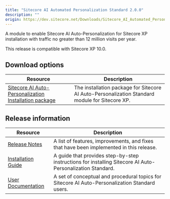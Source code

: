 ```yaml
---
title: "Sitecore AI Automated Personalization Standard 2.0.0"
description: ""
origin: https://dev.sitecore.net/Downloads/Sitecore_AI_Automated_Personalization_Standard/2x/Sitecore_AI_Automated_Personalization_Standard_200.aspx
---
```


A module to enable Sitecore AI Auto-Personalization for Sitecore XP installation with traffic no greater than 12 million visits per year.

  <Alert variant='warning' mb={4}>
    <AlertIcon />
    This release is compatible with Sitecore XP 10.0.
  </Alert>
  

## Download options

 | Resource | Description |
 | --- | --- |
 | [Sitecore AI Auto-Personalization Installation package](https://scdp.blob.core.windows.net/downloads/Sitecore%20AI%20Automated%20Personalization%20Standard/2x/Sitecore%20AI%20Automated%20Personalization%20Standard%20200/Secure/Sitecore.AI.Standard.2.0.0.rev.00104.zip) | The installation package for Sitecore AI Auto-Personalization Standard module for Sitecore XP. |

## Release information

 | Resource | Description |
 | --- | --- |
 | [Release Notes](/downloads/Sitecore_AI_Automated_Personalization_Standard/2x/Sitecore_AI_Automated_Personalization_Standard_200/Release_Notes) | A list of features, improvements, and fixes that have been implemented in this release. |
 | [Installation Guide](https://scdp.blob.core.windows.net/downloads/Sitecore%20AI%20Automated%20Personalization%20Standard/2x/Sitecore%20AI%20Automated%20Personalization%20Standard%20200/Secure/Installation_Guide_for_Sitecore_AI_Automated_Personalization_Standard_2_0.pdf) | A guide that provides step-by-step instructions for installing Sitecore AI Auto-Personalization Standard. |
 | [User Documentation](https://doc.sitecore.com/users/100/sitecore-experience-platform/en/sitecore-ai---automated-personalization.html) | A set of conceptual and procedural topics for Sitecore AI Auto-Personalization Standard users. |